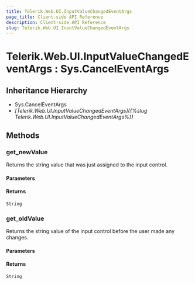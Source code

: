 ```yaml
---
title: Telerik.Web.UI.InputValueChangedEventArgs
page_title: Client-side API Reference
description: Client-side API Reference
slug: Telerik.Web.UI.InputValueChangedEventArgs
---
```


# Telerik.Web.UI.InputValueChangedEventArgs : Sys.CancelEventArgs 

## Inheritance Hierarchy

* Sys.CancelEventArgs
* *[Telerik.Web.UI.InputValueChangedEventArgs]({%slug Telerik.Web.UI.InputValueChangedEventArgs%})*

## Methods

###  get_newValue

Returns the string value that was just assigned to the input control. 

#### Parameters

#### Returns

`String` 

###  get_oldValue

Returns the string value of the input control before the user made any changes. 

#### Parameters

#### Returns

`String` 


